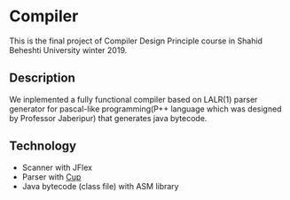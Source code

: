 # Compiler
This is the final project of Compiler Design Principle course in Shahid Beheshti University winter 2019.
## Description
We inplemented a fully functional compiler based on LALR(1) parser generator
for pascal-like programming(P++ language which was designed by Professor Jaberipur)
that generates java bytecode.

## Technology

* Scanner with JFlex
* Parser with [Cup](http://www2.cs.tum.edu/projects/cup/)
* Java bytecode (class file) with ASM library
